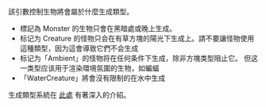 該引數控制生物將會屬於什麼生成類型。

* 標記為 Monster 的生物只會在黑暗處或晚上生成。
* 标记为 Creature 的怪物只会在有草方塊的陽光下生成上。請不要讓怪物使用這種類型，因为這會導致它們不会生成
* 标记为「Ambient」的怪物将在任何条件下生成，除非方塊类型阻止它。 但这一类型应该用于渲染環境氛圍的生物，如蝙蝠
* 「WaterCreature」將會沒有限制的在水中生成

生成類型系統在 [此處](https://mcreator.net/wiki/mob-spawning-parameters) 有著深入的介紹。